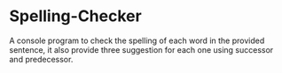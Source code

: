 # Spelling-Checker
A console program to check the spelling of each word in the provided sentence, it also provide three suggestion for each one using successor and predecessor. 
